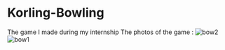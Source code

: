 # Korling-Bowling
The game I made during my internship
The photos of the game :
![bow2](https://github.com/user-attachments/assets/cb678589-9169-49bb-9b4b-3ea7d6701716)
![bow1](https://github.com/user-attachments/assets/68b600d2-e09d-432b-84ea-4cd4e8b3c22c)
